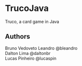 # TrucoJava
Truco, a card game in Java

## Authors
Bruno Vedoveto Leandro @bleandro  
Dalton Lima @daltonbr  
Lucas Pinheiro @lucaspin  
